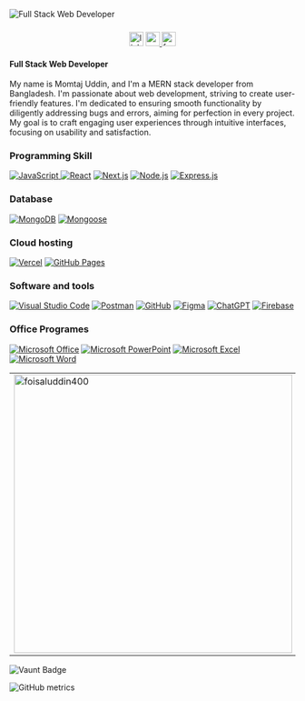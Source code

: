 ![Full Stack Web Developer](https://i.ibb.co.com/6HwGRMt/PROFESSIONAL-WEBSITE.png)
###

<div align="center">
  <a  target="_blank">
    <img src="https://img.shields.io/static/v1?message=LinkedIn&logo=linkedin&label=&color=0077B5&logoColor=white&labelColor=&style=for-the-badge" height="25" alt="linkedin logo"  />
  </a>
  <a href="foisalrk2@gmail.com" target="_blank">
    <img src="https://img.shields.io/static/v1?message=Gmail&logo=gmail&label=&color=D14836&logoColor=white&labelColor=&style=for-the-badge" height="25" alt="gmail logo"  />
  </a>
  <a href="https://www.facebook.com/rh.foisal?mibextid=ZbWKwL" target="_blank">
    <img src="https://img.shields.io/static/v1?message=Facebook&logo=facebook&label=&color=1877F2&logoColor=white&labelColor=&style=for-the-badge" height="25" alt="facebook logo"  />
  </a>
</div>


#### Full Stack Web Developer
<p>My name is Momtaj Uddin, and I'm a MERN stack developer from Bangladesh. I'm passionate about web development, striving to create user-friendly features. I'm dedicated to ensuring smooth functionality by diligently addressing bugs and errors, aiming for perfection in every project. My goal is to craft engaging user experiences through intuitive interfaces, focusing on usability and satisfaction.</p>

### Programming Skill
<p>
  <a href="#">
    <img alt="JavaScript" src="https://img.shields.io/badge/JavaScript-F7DF1E.svg?logo=javascript&logoColor=black">
  </a>
  <a href="#"><img alt="React" src="https://img.shields.io/badge/React-20232a.svg?logo=react&logoColor=%2361DAFB"></a>
  <a href="#"><img alt="Next.js" src="https://img.shields.io/badge/Next.js-000000.svg?logo=next.js&logoColor=%white"></a>
  <a href="#"><img alt="Node.js" src="https://img.shields.io/badge/Node.js-339933.svg?logo=node.js&logoColor=white"></a>
  <a href="#"><img alt="Express.js" src="https://img.shields.io/badge/Express.js-404d59.svg?logo=express&logoColor=white"></a>
</p>

### Database

<p>
  <a href="#"><img alt="MongoDB" src="https://img.shields.io/badge/MongoDB-21472b.svg?logo=mongodb&logoColor=white"></a>
  <a href="#"><img alt="Mongoose" src="https://img.shields.io/badge/Mongoose-2e0105.svg?logo=mongoose&logoColor=red"></a>
</p>

### Cloud hosting

<p>
  <a href="#"><img alt="Vercel" src="https://img.shields.io/badge/Vercel-000000.svg?logo=vercel&logoColor=white"></a>
  <a href="#"><img alt="GitHub Pages" src="https://img.shields.io/badge/GitHub%20Pages-327FC7.svg?logo=github&logoColor=white"></a>
</p>

### Software and tools

<p>
  <a href="#"><img alt="Visual Studio Code" src="https://img.shields.io/badge/Visual%20Studio%20Code-0078d7.svg?logo=visual-studio-code&logoColor=white"></a>
  <a href="#"><img alt="Postman" src="https://img.shields.io/badge/Postman-FF6C37.svg?logo=postman&logoColor=white"></a>
  <a href="#"><img alt="GitHub" src="https://img.shields.io/badge/GitHub-181717.svg?logo=github&logoColor=white"></a>
  <a href="#"><img alt="Figma" src="https://img.shields.io/badge/Figma-471354.svg?logo=figma&logoColor=red"></a>
  <a href="#"><img alt="ChatGPT" src="https://img.shields.io/badge/ChatGPT-00A67E.svg?logo=openai&logoColor=white"></a>
  <a href="#"><img alt="Firebase" src="https://img.shields.io/badge/Firebase-f6ff00.svg?logo=firebase&logoColor=orange"></a>
</p>

### Office Programes

<p>
  <a href="#"><img alt="Microsoft Office" src="https://img.shields.io/badge/Microsoft%20Office-D83B01.svg?logo=microsoft-office&logoColor=white"></a>
  <a href="#"><img alt="Microsoft PowerPoint" src="https://img.shields.io/badge/Microsoft%20PowerPoint-B7472A.svg?logo=microsoft-powerpoint&logoColor=white"></a>
  <a href="#"><img alt="Microsoft Excel" src="https://img.shields.io/badge/Microsoft%20Excel-217346.svg?logo=microsoft-excel&logoColor=white"></a>
  <a href="#"><img alt="Microsoft Word" src="https://img.shields.io/badge/Microsoft%20Word-2B579A.svg?logo=microsoft-word&logoColor=white"></a>
</p>






 <table>
  <tr>
    <td>
      <a href="https://github.com/foisaluddin400/github-readme-streak-stats" title="Go to Source">
        <img align="center" width=490 src="https://github-readme-streak-stats.herokuapp.com/?user=foisaluddin400&theme=react&border=red&hide_border=true" alt="foisaluddin400" />
      </a>
    </td>
    <td>
      <a href="https://github.com/foisaluddin400/github-readme-stats" title="Go to Source">
        <img align="center" width=490 src="https://github-readme-stats.vercel.app/api?username=foisaluddin400&show_icons=true&theme=react&border_color=red&hide_border=true" />
      </a>
    </td>
  </tr>
</table> 

![Vaunt Badge](https://api.vaunt.dev/v1/github/entities/foisaluddin400/contributions?format=svg&private=false)  

![GitHub metrics](https://metrics.lecoq.io/foisaluddin400)  



